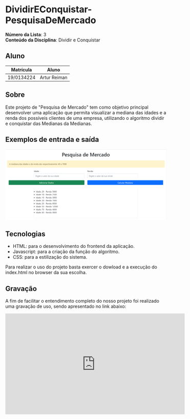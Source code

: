 # DividirEConquistar-PesquisaDeMercado

**Número da Lista**: 3<br>
**Conteúdo da Disciplina**: Dividir e Conquistar<br>

## Aluno
| Matrícula | Aluno          |
|-----------|----------------|
| 19/0134224| Artur Reiman   |

## Sobre 
Este projeto de "Pesquisa de Mercado" tem como objetivo principal desenvolver uma aplicação que permita visualizar a mediana das idades e a renda dos possíveis clientes de uma empresa, utilizando o algoritmo dividir e conquistar das Medianas da Medianas.

## Exemplos de entrada e saída
![Exemplo 1](./assets/exemplo1.png)

## Tecnologias 
- HTML: para o desenvolvimento do frontend da aplicação.
- Javascript: para a criação da função do algoritmo.
- CSS: para a estilização do sistema.

Para realizar o uso do projeto basta exercer o dowload e a execução do index.html no browser da sua escolha.

## Gravação 

A fim de facilitar o entendimento completo do nosso projeto foi realizado uma gravação de uso, sendo apresentado no link abaixo:

<iframe width="560" height="315" src="https://www.youtube.com/embed/YFJtADeJ6Oo?si=y3L0sdLHT8R3SlC2" title="YouTube video player" frameborder="0" allow="accelerometer; autoplay; clipboard-write; encrypted-media; gyroscope; picture-in-picture; web-share" referrerpolicy="strict-origin-when-cross-origin" allowfullscreen></iframe>

